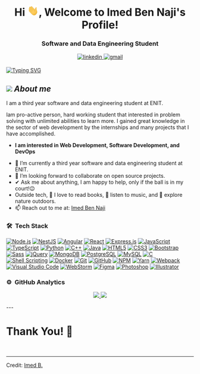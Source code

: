<h1 align="center">Hi <img src="https://raw.githubusercontent.com/ABSphreak/ABSphreak/master/gifs/Hi.gif" width="30px">, Welcome to Imed Ben Naji's Profile! </h1>
<h3 align="center">Software and Data Engineering Student </h3>
<p align="center">
<a href="https://linkedin.com/in/imed-ben-naji-60924519a" target="_blank">
<img src=https://img.shields.io/badge/linkedin-%2300acee.svg?color=405DE6&style=for-the-badge&logo=linkedin&logoColor=white alt=linkedin style="margin-bottom: 5px;" />
</a>
<a href="mailto: imedbennaji4@gmail.com" target="_blank">
<img src=https://img.shields.io/badge/gmail-%2300acee.svg?color=white&style=for-the-badge&logo=gmail alt=gmail style="margin-bottom: 5px;" />
</a>
  
  [![Typing SVG](https://readme-typing-svg.herokuapp.com?font=Architects+Daughter&color=7AF79A&size=40&lines=Hey!+It's+Imed!;I'm+a+Software+and+Data+Engineering+Student...;And+I'm+from+Tunisia)]()

  
  ## <img src="https://media.giphy.com/media/ObNTw8Uzwy6KQ/giphy.gif" width="30px">&nbsp;***About me***

I am a third year software and data engineering student at ENIT.

Iam pro-active person, hard working student that interested in problem solving with unlimited abilities to learn more.
I gained great knowledge in the sector of web development by the internships and many projects that I have accomplished.

* **I am interested in Web Development, Software Development, and DevOps**
- 🌱 I’m currently a third year software and data engineering student at ENIT.
- 👯 I’m looking forward to collaborate on open source projects.
- ✔ Ask me about anything, I am happy to help, only if the ball is in my court!😉<br>
- Outside tech, 📖 I love to read books, 🎵 listen to music, and 🌴 explore nature outdoors.
- 📫 Reach out to me at: <a href="imedbennaji4@gmail.com">Imed Ben Naji</a>
  
### 🛠 &nbsp;Tech Stack
[![Node.js](https://img.shields.io/badge/-Node.js-339933?logo=node.js&logoColor=white)](https://nodejs.org/)
[![NestJS](https://img.shields.io/badge/-NestJS-E0234E?logo=nestjs&logoColor=white)](https://nestjs.com/)
[![Angular](https://img.shields.io/badge/-Angular-DD0031?logo=angular&logoColor=white)](https://angular.io/)
[![React](https://img.shields.io/badge/-React-61DAFB?logo=react&logoColor=white)](https://reactjs.org/)
[![Express.js](https://img.shields.io/badge/-Express.js-000000?logo=express&logoColor=white)](https://expressjs.com/)
[![JavaScript](https://img.shields.io/badge/-JavaScript-F7DF1E?logo=javascript&logoColor=black)](https://developer.mozilla.org/en-US/docs/Web/JavaScript)
[![TypeScript](https://img.shields.io/badge/-TypeScript-3178C6?logo=typescript&logoColor=white)](https://www.typescriptlang.org/)
[![Python](https://img.shields.io/badge/-Python-3776AB?logo=python&logoColor=white)](https://www.python.org/)
[![C++](https://img.shields.io/badge/-C++-00599C?logo=c%2B%2B&logoColor=white)](https://en.wikipedia.org/wiki/C%2B%2B)
[![Java](https://img.shields.io/badge/-Java-007396?logo=java&logoColor=white)](https://www.java.com/)
[![HTML5](https://img.shields.io/badge/-HTML5-E34F26?logo=html5&logoColor=white)](https://developer.mozilla.org/en-US/docs/Web/Guide/HTML/HTML5)
[![CSS3](https://img.shields.io/badge/-CSS3-1572B6?logo=css3&logoColor=white)](https://developer.mozilla.org/en-US/docs/Web/CSS)
[![Bootstrap](https://img.shields.io/badge/-Bootstrap-7952B3?logo=bootstrap&logoColor=white)](https://getbootstrap.com/)
[![Sass](https://img.shields.io/badge/-Sass-CC6699?logo=sass&logoColor=white)](https://sass-lang.com/)
[![jQuery](https://img.shields.io/badge/-jQuery-0769AD?logo=jquery&logoColor=white)](https://jquery.com/)
[![MongoDB](https://img.shields.io/badge/-MongoDB-47A248?logo=mongodb&logoColor=white)](https://www.mongodb.com/)
[![PostgreSQL](https://img.shields.io/badge/-PostgreSQL-336791?logo=postgresql&logoColor=white)](https://www.postgresql.org/)
[![MySQL](https://img.shields.io/badge/-MySQL-4479A1?logo=mysql&logoColor=white)](https://www.mysql.com/)
[![C](https://img.shields.io/badge/-C-A8B9CC?logo=c&logoColor=white)](https://en.wikipedia.org/wiki/C_(programming_language))
[![Shell Scripting](https://img.shields.io/badge/-Shell_Scripting-4EAA25?logo=gnu-bash&logoColor=white)](https://en.wikipedia.org/wiki/Shell_script)
[![Docker](https://img.shields.io/badge/-Docker-2496ED?logo=docker&logoColor=white)](https://www.docker.com/)
[![Git](https://img.shields.io/badge/-Git-F05032?logo=git&logoColor=white)](https://git-scm.com/)
[![GitHub](https://img.shields.io/badge/-GitHub-181717?logo=github&logoColor=white)](https://github.com/)
[![NPM](https://img.shields.io/badge/-NPM-CB3837?logo=npm&logoColor=white)](https://www.npmjs.com/)
[![Yarn](https://img.shields.io/badge/-Yarn-2C8EBB?logo=yarn&logoColor=white)](https://yarnpkg.com/)
[![Webpack](https://img.shields.io/badge/-Webpack-8DD6F9?logo=webpack&logoColor=white)](https://webpack.js.org/)
[![Visual Studio Code](https://img.shields.io/badge/-Visual%20Studio%20Code-007ACC?logo=visual-studio-code&logoColor=white)](https://code.visualstudio.com/)
[![WebStorm](https://img.shields.io/badge/-WebStorm-000000?logo=webstorm&logoColor=white)](https://www.jetbrains.com/webstorm/)
[![Figma](https://img.shields.io/badge/-Figma-F24E1E?logo=figma&logoColor=white)](https://www.figma.com/)
[![Photoshop](https://img.shields.io/badge/-Photoshop-31A8FF?logo=adobe-photoshop&logoColor=white)](https://www.adobe.com/products/photoshop.html)
[![Illustrator](https://img.shields.io/badge/-Illustrator-FF9A00?logo=adobe-illustrator&logoColor=white)](https://www.adobe.com/products/illustrator.html)

### ⚙️ &nbsp;GitHub Analytics

<p align="center">
<a href="https://github.com/AVS1508">
  <img height="180em" src="https://github-readme-stats-eight-theta.vercel.app/api?username=BenNajiImed&show_icons=true&theme=algolia&include_all_commits=true&count_private=true"/>
  <img height="180em" src="https://github-readme-stats-eight-theta.vercel.app/api/top-langs/?username=BenNajiImed&layout=compact&langs_count=8&theme=algolia"/>
</a>
</p>
---

<h1>Thank You! 🤵 </h1>
<Br>

------
  
Credit: [Imed B.](https://github.com/BenNajiImed)
